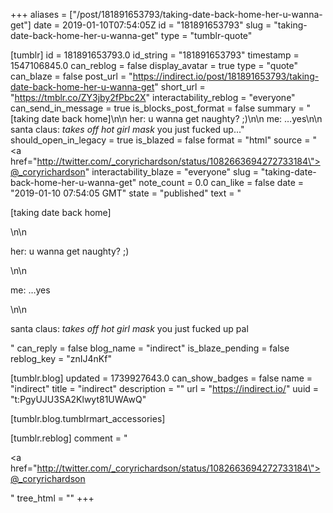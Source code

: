 +++
aliases = ["/post/181891653793/taking-date-back-home-her-u-wanna-get"]
date = 2019-01-10T07:54:05Z
id = "181891653793"
slug = "taking-date-back-home-her-u-wanna-get"
type = "tumblr-quote"

[tumblr]
id = 181891653793.0
id_string = "181891653793"
timestamp = 1547106845.0
can_reblog = false
display_avatar = true
type = "quote"
can_blaze = false
post_url = "https://indirect.io/post/181891653793/taking-date-back-home-her-u-wanna-get"
short_url = "https://tmblr.co/ZY3jby2fPbc2X"
interactability_reblog = "everyone"
can_send_in_message = true
is_blocks_post_format = false
summary = "[taking date back home]\n\n her: u wanna get naughty? ;)\n\n me: …yes\n\n santa claus: *takes off hot girl mask* you just fucked up..."
should_open_in_legacy = true
is_blazed = false
format = "html"
source = "<a href=\"http://twitter.com/_coryrichardson/status/1082663694272733184\">@_coryrichardson</a>"
interactability_blaze = "everyone"
slug = "taking-date-back-home-her-u-wanna-get"
note_count = 0.0
can_like = false
date = "2019-01-10 07:54:05 GMT"
state = "published"
text = "<p>[taking date back home]</p>\n\n<p>her: u wanna get naughty? ;)</p>\n\n<p>me: &hellip;yes</p>\n\n<p>santa claus: *takes off hot girl mask* you just fucked up pal</p>"
can_reply = false
blog_name = "indirect"
is_blaze_pending = false
reblog_key = "znIJ4nKf"

[tumblr.blog]
updated = 1739927643.0
can_show_badges = false
name = "indirect"
title = "indirect"
description = ""
url = "https://indirect.io/"
uuid = "t:PgyUJU3SA2Klwyt81UWAwQ"

[tumblr.blog.tumblrmart_accessories]

[tumblr.reblog]
comment = "<p><a href=\"http://twitter.com/_coryrichardson/status/1082663694272733184\">@_coryrichardson</a></p>"
tree_html = ""
+++
